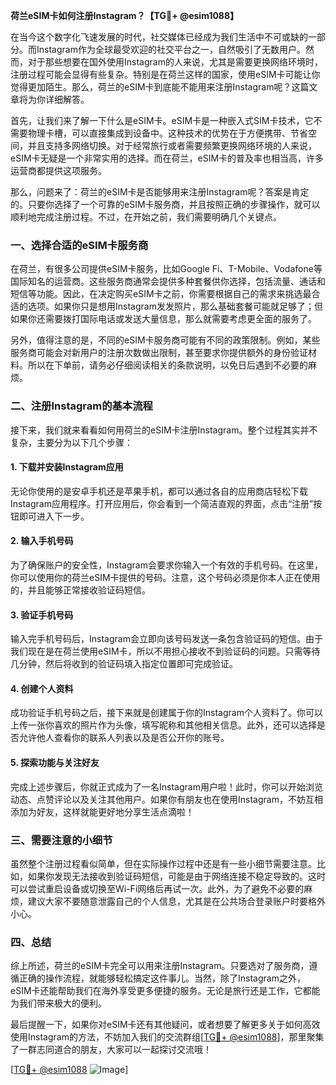 **荷兰eSIM卡如何注册Instagram？【TG💪+ @esim1088】**

在当今这个数字化飞速发展的时代，社交媒体已经成为我们生活中不可或缺的一部分。而Instagram作为全球最受欢迎的社交平台之一，自然吸引了无数用户。然而，对于那些想要在国外使用Instagram的人来说，尤其是需要更换网络环境时，注册过程可能会显得有些复杂。特别是在荷兰这样的国家，使用eSIM卡可能让你觉得更加陌生。那么，荷兰的eSIM卡到底能不能用来注册Instagram呢？这篇文章将为你详细解答。

首先，让我们来了解一下什么是eSIM卡。eSIM卡是一种嵌入式SIM卡技术，它不需要物理卡槽，可以直接集成到设备中。这种技术的优势在于方便携带、节省空间，并且支持多网络切换。对于经常旅行或者需要频繁更换网络环境的人来说，eSIM卡无疑是一个非常实用的选择。而在荷兰，eSIM卡的普及率也相当高，许多运营商都提供这项服务。

那么，问题来了：荷兰的eSIM卡是否能够用来注册Instagram呢？答案是肯定的。只要你选择了一个可靠的eSIM卡服务商，并且按照正确的步骤操作，就可以顺利地完成注册过程。不过，在开始之前，我们需要明确几个关键点。

### **一、选择合适的eSIM卡服务商**

在荷兰，有很多公司提供eSIM卡服务，比如Google Fi、T-Mobile、Vodafone等国际知名的运营商。这些服务商通常会提供多种套餐供你选择，包括流量、通话和短信等功能。因此，在决定购买eSIM卡之前，你需要根据自己的需求来挑选最合适的选项。如果你只是想用Instagram发发照片，那么基础套餐可能就足够了；但如果你还需要拨打国际电话或发送大量信息，那么就需要考虑更全面的服务了。

另外，值得注意的是，不同的eSIM卡服务商可能有不同的政策限制。例如，某些服务商可能会对新用户的注册次数做出限制，甚至要求你提供额外的身份验证材料。所以在下单前，请务必仔细阅读相关的条款说明，以免日后遇到不必要的麻烦。

### **二、注册Instagram的基本流程**

接下来，我们就来看看如何用荷兰的eSIM卡注册Instagram。整个过程其实并不复杂，主要分为以下几个步骤：

#### **1. 下载并安装Instagram应用**
无论你使用的是安卓手机还是苹果手机，都可以通过各自的应用商店轻松下载Instagram应用程序。打开应用后，你会看到一个简洁直观的界面，点击“注册”按钮即可进入下一步。

#### **2. 输入手机号码**
为了确保账户的安全性，Instagram会要求你输入一个有效的手机号码。在这里，你可以使用你的荷兰eSIM卡提供的号码。注意，这个号码必须是你本人正在使用的，并且能够正常接收验证码短信。

#### **3. 验证手机号码**
输入完手机号码后，Instagram会立即向该号码发送一条包含验证码的短信。由于我们现在是在荷兰使用eSIM卡，所以不用担心接收不到验证码的问题。只需等待几分钟，然后将收到的验证码填入指定位置即可完成验证。

#### **4. 创建个人资料**
成功验证手机号码之后，接下来就是创建属于你的Instagram个人资料了。你可以上传一张你喜欢的照片作为头像，填写昵称和其他相关信息。此外，还可以选择是否允许他人查看你的联系人列表以及是否公开你的账号。

#### **5. 探索功能与关注好友**
完成上述步骤后，你就正式成为了一名Instagram用户啦！此时，你可以开始浏览动态、点赞评论以及关注其他用户。如果你有朋友也在使用Instagram，不妨互相添加为好友，这样就能更好地分享生活点滴啦！

### **三、需要注意的小细节**

虽然整个注册过程看似简单，但在实际操作过程中还是有一些小细节需要注意。比如，如果你发现无法接收到验证码短信，可能是由于网络连接不稳定导致的。这时可以尝试重启设备或切换至Wi-Fi网络后再试一次。此外，为了避免不必要的麻烦，建议大家不要随意泄露自己的个人信息，尤其是在公共场合登录账户时要格外小心。

### **四、总结**

综上所述，荷兰的eSIM卡完全可以用来注册Instagram。只要选对了服务商，遵循正确的操作流程，就能够轻松搞定这件事儿。当然，除了Instagram之外，eSIM卡还能帮助我们在海外享受更多便捷的服务。无论是旅行还是工作，它都能为我们带来极大的便利。

最后提醒一下，如果你对eSIM卡还有其他疑问，或者想要了解更多关于如何高效使用Instagram的方法，不妨加入我们的交流群组[[TG💪+ @esim1088](https://t.me/s/esim1088)]，那里聚集了一群志同道合的朋友，大家可以一起探讨交流哦！

[[TG💪+ @esim1088](https://t.me/s/esim1088) ![Image](https://i.postimg.cc/4NQfJmqS/Snipaste-2025-05-13-00-14-12.png)]